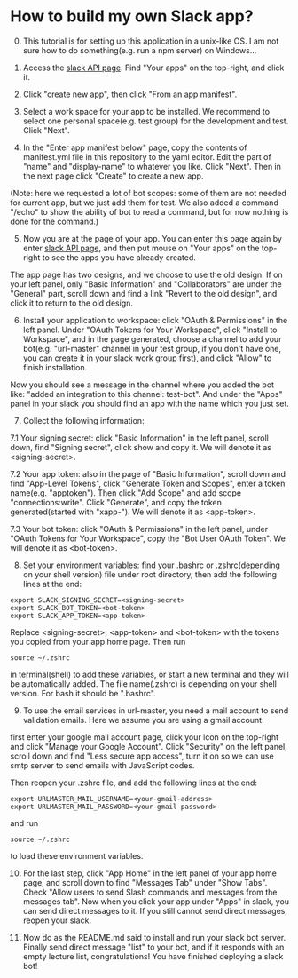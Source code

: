 # How to build my own Slack app?

0. This tutorial is for setting up this application in a unix-like OS. I am not sure how to do something(e.g. run a npm server) on Windows...

1. Access the [slack API page](https://api.slack.com/). Find "Your apps" on the top-right, and click it.

2. Click "create new app", then click "From an app manifest".

3. Select a work space for your app to be installed. We recommend to select one personal space(e.g. test group) for the development and test. Click "Next".

4. In the "Enter app manifest below" page, copy the contents of manifest.yml file in this repository to the yaml editor. Edit the part of "name" and "display-name" to whatever you like. Click "Next". Then in the next page click "Create" to create a new app.

(Note: here we requested a lot of bot scopes: some of them are not needed for current app, but we just add them for test. We also added a command "/echo" to show the ability of bot to read a command, but for now nothing is done for the command.)

5. Now you are at the page of your app. You can enter this page again by enter [slack API page](https://api.slack.com/), and then put mouse on "Your apps" on the top-right to see the apps you have already created. 

The app page has two designs, and we choose to use the old design. If on your left panel, only "Basic Information" and "Collaborators" are under the "General" part, scroll down and find a link "Revert to the old design", and click it to return to the old design.

6. Install your application to workspace: click "OAuth & Permissions" in the left panel. Under "OAuth Tokens for Your Workspace", click "Install to Workspace", and in the page generated, choose a channel to add your bot(e.g. "url-master" channel in your test group, if you don't have one, you can create it in your slack work group first), and click "Allow" to finish installation. 

Now you should see a message in the channel where you added the bot like: "added an integration to this channel: test-bot". And under the "Apps" panel in your slack you should find an app with the name which you just set.

7. Collect the following information:

7.1 Your signing secret: click "Basic Information" in the left panel, scroll down, find "Signing secret", click show and copy it. We will denote it as \<signing-secret\>.

7.2 Your app token: also in the page of "Basic Information", scroll down and find "App-Level Tokens", click "Generate Token and Scopes", enter a token name(e.g. "apptoken"). Then click "Add Scope" and add scope "connections:write". Click "Generate", and copy the token generated(started with "xapp-"). We will denote it as \<app-token\>.

7.3 Your bot token: click "OAuth & Permissions" in the left panel, under "OAuth Tokens for Your Workspace", copy the "Bot User OAuth Token". We will denote it as \<bot-token\>.

8. Set your environment variables: find your .bashrc or .zshrc(depending on your shell version) file under root directory, then add the following lines at the end:

```shell
export SLACK_SIGNING_SECRET=<signing-secret>
export SLACK_BOT_TOKEN=<bot-token>
export SLACK_APP_TOKEN=<app-token>
```

Replace \<signing-secret\>, \<app-token\> and \<bot-token\> with the tokens you copied from your app home page. Then run 
```shell
source ~/.zshrc
```
in terminal(shell) to add these variables, or start a new terminal and they will be automatically added. The file name(.zshrc) is depending on your shell version. For bash it should be ".bashrc".

9. To use the email services in url-master, you need a mail account to send validation emails. Here we assume you are using a gmail account:

first enter your google mail account page, click your icon on the top-right and click "Manage your Google Account". Click "Security" on the left panel, scroll down and find "Less secure app access", turn it on so we can use smtp server to send emails with JavaScript codes. 

Then reopen your .zshrc file, and add the following lines at the end:
```shell
export URLMASTER_MAIL_USERNAME=<your-gmail-address>
export URLMASTER_MAIL_PASSWORD=<your-gmail-password>
```
and run 
```shell
source ~/.zshrc
```
to load these environment variables.

10. For the last step, click "App Home" in the left panel of your app home page, and scroll down to find "Messages Tab" under "Show Tabs". Check "Allow users to send Slash commands and messages from the messages tab". Now when you click your app under "Apps" in slack, you can send direct messages to it. If you still cannot send direct messages, reopen your slack.

11. Now do as the README.md said to install and run your slack bot server. Finally send direct message "list" to your bot, and if it responds with an empty lecture list, congratulations! You have finished deploying a slack bot!



